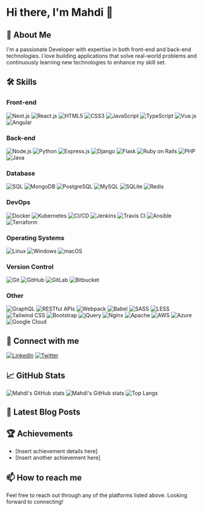# Hi there, I'm Mahdi 👋

## 🚀 About Me
I'm a passionate Developer with expertise in both front-end and back-end technologies. I love building applications that solve real-world problems and continuously learning new technologies to enhance my skill set.

## 🛠 Skills

### Front-end
![Next.js](https://img.shields.io/badge/-Next.js-000000?style=flat&logo=nextdotjs&logoColor=white)
![React.js](https://img.shields.io/badge/-React.js-61DAFB?style=flat&logo=react&logoColor=white)
![HTML5](https://img.shields.io/badge/-HTML5-E34F26?style=flat&logo=html5&logoColor=white)
![CSS3](https://img.shields.io/badge/-CSS3-1572B6?style=flat&logo=css3&logoColor=white)
![JavaScript](https://img.shields.io/badge/-JavaScript-F7DF1E?style=flat&logo=javascript&logoColor=black)
![TypeScript](https://img.shields.io/badge/-TypeScript-007ACC?style=flat&logo=typescript&logoColor=white)
![Vue.js](https://img.shields.io/badge/-Vue.js-4FC08D?style=flat&logo=vue-dot-js&logoColor=white)
![Angular](https://img.shields.io/badge/-Angular-DD0031?style=flat&logo=angular&logoColor=white)

### Back-end
![Node.js](https://img.shields.io/badge/-Node.js-339933?style=flat&logo=nodedotjs&logoColor=white)
![Python](https://img.shields.io/badge/-Python-3776AB?style=flat&logo=python&logoColor=white)
![Express.js](https://img.shields.io/badge/-Express.js-000000?style=flat&logo=express&logoColor=white)
![Django](https://img.shields.io/badge/-Django-092E20?style=flat&logo=django&logoColor=white)
![Flask](https://img.shields.io/badge/-Flask-000000?style=flat&logo=flask&logoColor=white)
![Ruby on Rails](https://img.shields.io/badge/-Ruby_on_Rails-CC0000?style=flat&logo=ruby-on-rails&logoColor=white)
![PHP](https://img.shields.io/badge/-PHP-777BB4?style=flat&logo=php&logoColor=white)
![Java](https://img.shields.io/badge/-Java-007396?style=flat&logo=java&logoColor=white)

### Database
![SQL](https://img.shields.io/badge/-SQL-4479A1?style=flat&logo=sqlite&logoColor=white)
![MongoDB](https://img.shields.io/badge/-MongoDB-47A248?style=flat&logo=mongodb&logoColor=white)
![PostgreSQL](https://img.shields.io/badge/-PostgreSQL-336791?style=flat&logo=postgresql&logoColor=white)
![MySQL](https://img.shields.io/badge/-MySQL-4479A1?style=flat&logo=mysql&logoColor=white)
![SQLite](https://img.shields.io/badge/-SQLite-003B57?style=flat&logo=sqlite&logoColor=white)
![Redis](https://img.shields.io/badge/-Redis-DC382D?style=flat&logo=redis&logoColor=white)

### DevOps
![Docker](https://img.shields.io/badge/-Docker-2496ED?style=flat&logo=docker&logoColor=white)
![Kubernetes](https://img.shields.io/badge/-Kubernetes-326CE5?style=flat&logo=kubernetes&logoColor=white)
![CI/CD](https://img.shields.io/badge/-CI/CD-3EAAAF?style=flat&logo=github-actions&logoColor=white)
![Jenkins](https://img.shields.io/badge/-Jenkins-D24939?style=flat&logo=jenkins&logoColor=white)
![Travis CI](https://img.shields.io/badge/-Travis_CI-3EAAAF?style=flat&logo=travis-ci&logoColor=white)
![Ansible](https://img.shields.io/badge/-Ansible-EE0000?style=flat&logo=ansible&logoColor=white)
![Terraform](https://img.shields.io/badge/-Terraform-623CE4?style=flat&logo=terraform&logoColor=white)

### Operating Systems
![Linux](https://img.shields.io/badge/-Linux-FCC624?style=flat&logo=linux&logoColor=black)
![Windows](https://img.shields.io/badge/-Windows-0078D6?style=flat&logo=windows&logoColor=white)
![macOS](https://img.shields.io/badge/-macOS-000000?style=flat&logo=apple&logoColor=white)

### Version Control
![Git](https://img.shields.io/badge/-Git-F05032?style=flat&logo=git&logoColor=white)
![GitHub](https://img.shields.io/badge/-GitHub-181717?style=flat&logo=github&logoColor=white)
![GitLab](https://img.shields.io/badge/-GitLab-FCA121?style=flat&logo=gitlab&logoColor=white)
![Bitbucket](https://img.shields.io/badge/-Bitbucket-0052CC?style=flat&logo=bitbucket&logoColor=white)

### Other
![GraphQL](https://img.shields.io/badge/-GraphQL-E10098?style=flat&logo=graphql&logoColor=white)
![RESTful APIs](https://img.shields.io/badge/-RESTful_APIs-02569B?style=flat&logo=restful-api&logoColor=white)
![Webpack](https://img.shields.io/badge/-Webpack-8DD6F9?style=flat&logo=webpack&logoColor=black)
![Babel](https://img.shields.io/badge/-Babel-F9DC3E?style=flat&logo=babel&logoColor=black)
![SASS](https://img.shields.io/badge/-SASS-CC6699?style=flat&logo=sass&logoColor=white)
![LESS](https://img.shields.io/badge/-LESS-1D365D?style=flat&logo=less&logoColor=white)
![Tailwind CSS](https://img.shields.io/badge/-Tailwind_CSS-38B2AC?style=flat&logo=tailwind-css&logoColor=white)
![Bootstrap](https://img.shields.io/badge/-Bootstrap-7952B3?style=flat&logo=bootstrap&logoColor=white)
![jQuery](https://img.shields.io/badge/-jQuery-0769AD?style=flat&logo=jquery&logoColor=white)
![Nginx](https://img.shields.io/badge/-Nginx-009639?style=flat&logo=nginx&logoColor=white)
![Apache](https://img.shields.io/badge/-Apache-D22128?style=flat&logo=apache&logoColor=white)
![AWS](https://img.shields.io/badge/-AWS-232F3E?style=flat&logo=amazon-aws&logoColor=white)
![Azure](https://img.shields.io/badge/-Azure-0078D4?style=flat&logo=microsoft-azure&logoColor=white)
![Google Cloud](https://img.shields.io/badge/-Google_Cloud-4285F4?style=flat&logo=google-cloud&logoColor=white)

## 🔗 Connect with me
[![LinkedIn](https://img.shields.io/badge/LinkedIn-0077B5?style=for-the-badge&logo=linkedin&logoColor=white)](https://linkedin.com/in/mahdi-jalili)
[![Twitter](https://img.shields.io/badge/Twitter-1DA1F2?style=for-the-badge&logo=twitter&logoColor=white)](https://twitter.com/mahdjalili)

## 📈 GitHub Stats
![Mahdi's GitHub stats](https://github-readme-stats.vercel.app/api?username=mahdjalili&show_icons=true&theme=flat)
![Mahdi's GitHub stats](https://github-readme-stats.vercel.app/api?username=mahdjalili&show_icons=true&theme=radical)
![Top Langs](https://github-readme-stats.vercel.app/api/top-langs/?username=mahdjalili&layout=compact&theme=radical)

## 📝 Latest Blog Posts
<!-- BLOG-POST-LIST:START -->
<!-- BLOG-POST-LIST:END -->

## 🏆 Achievements
- [Insert achievement details here]
- [Insert another achievement here]

## 📫 How to reach me
Feel free to reach out through any of the platforms listed above. Looking forward to connecting!
